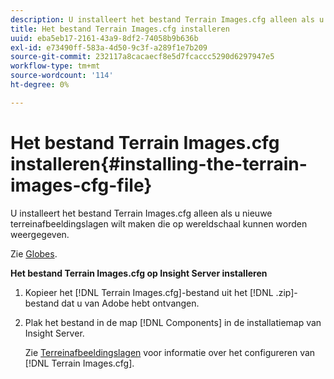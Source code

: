 ```yaml
---
description: U installeert het bestand Terrain Images.cfg alleen als u nieuwe terreinafbeeldingslagen wilt maken die op wereldschaal kunnen worden weergegeven.
title: Het bestand Terrain Images.cfg installeren
uuid: eba5eb17-2161-43a9-8df2-74058b9b636b
exl-id: e73490ff-583a-4d50-9c3f-a289f1e7b209
source-git-commit: 232117a8cacaecf8e5d7fcaccc5290d6297947e5
workflow-type: tm+mt
source-wordcount: '114'
ht-degree: 0%

---
```


# Het bestand Terrain Images.cfg installeren{#installing-the-terrain-images-cfg-file}

U installeert het bestand Terrain Images.cfg alleen als u nieuwe terreinafbeeldingslagen wilt maken die op wereldschaal kunnen worden weergegeven.

Zie [Globes](https://experienceleague.adobe.com/docs/data-workbench/using/client/analysis-visualizations/globes/c-globes.html).

**Het bestand Terrain Images.cfg op Insight Server installeren**

1. Kopieer het [!DNL Terrain Images.cfg]-bestand uit het [!DNL .zip]-bestand dat u van Adobe hebt ontvangen.
1. Plak het bestand in de map [!DNL Components] in de installatiemap van Insight Server.

   Zie [Terreinafbeeldingslagen](https://experienceleague.adobe.com/docs/data-workbench/using/geography/imagery-layers/terrain-image-layers/c-trn-img-lyrs.html) voor informatie over het configureren van [!DNL Terrain Images.cfg].
